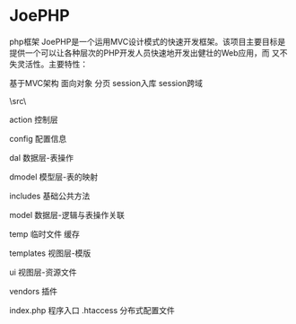 # JoePHP
php框架
JoePHP是一个运用MVC设计模式的快速开发框架。该项目主要目标是提供一个可以让各种层次的PHP开发人员快速地开发出健壮的Web应用，而 又不失灵活性。主要特性：

基于MVC架构
面向对象
分页
session入库
session跨域

\src\	
	
action	控制层
	
config	配置信息
	
dal	数据层-表操作
	
dmodel	模型层-表的映射
	
includes	基础公共方法
	
model	数据层-逻辑与表操作关联
	
temp	临时文件 缓存
	
templates	视图层-模版
	
ui	视图层-资源文件
	
vendors	插件
	
index.php	程序入口
.htaccess	分布式配置文件
